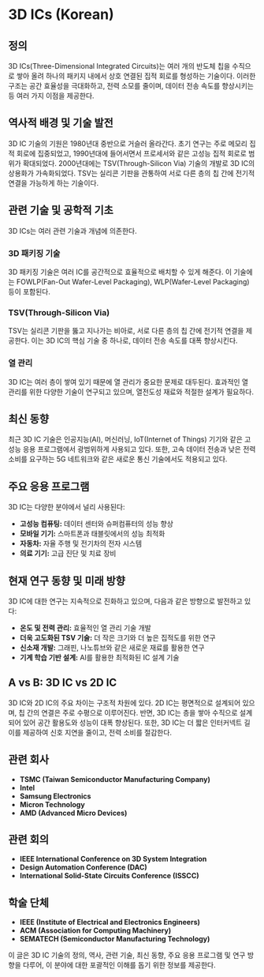 # 3D ICs (Korean)

## 정의
3D ICs(Three-Dimensional Integrated Circuits)는 여러 개의 반도체 칩을 수직으로 쌓아 올려 하나의 패키지 내에서 상호 연결된 집적 회로를 형성하는 기술이다. 이러한 구조는 공간 효율성을 극대화하고, 전력 소모를 줄이며, 데이터 전송 속도를 향상시키는 등 여러 가지 이점을 제공한다.

## 역사적 배경 및 기술 발전
3D IC 기술의 기원은 1980년대 중반으로 거슬러 올라간다. 초기 연구는 주로 메모리 집적 회로에 집중되었고, 1990년대에 들어서면서 프로세서와 같은 고성능 집적 회로로 범위가 확대되었다. 2000년대에는 TSV(Through-Silicon Via) 기술의 개발로 3D IC의 상용화가 가속화되었다. TSV는 실리콘 기판을 관통하여 서로 다른 층의 칩 간에 전기적 연결을 가능하게 하는 기술이다.

## 관련 기술 및 공학적 기초
3D ICs는 여러 관련 기술과 개념에 의존한다.

### 3D 패키징 기술
3D 패키징 기술은 여러 IC를 공간적으로 효율적으로 배치할 수 있게 해준다. 이 기술에는 FOWLP(Fan-Out Wafer-Level Packaging), WLP(Wafer-Level Packaging) 등이 포함된다.

### TSV(Through-Silicon Via)
TSV는 실리콘 기판을 뚫고 지나가는 비아로, 서로 다른 층의 칩 간에 전기적 연결을 제공한다. 이는 3D IC의 핵심 기술 중 하나로, 데이터 전송 속도를 대폭 향상시킨다.

### 열 관리
3D IC는 여러 층이 쌓여 있기 때문에 열 관리가 중요한 문제로 대두된다. 효과적인 열 관리를 위한 다양한 기술이 연구되고 있으며, 열전도성 재료와 적절한 설계가 필요하다.

## 최신 동향
최근 3D IC 기술은 인공지능(AI), 머신러닝, IoT(Internet of Things) 기기와 같은 고성능 응용 프로그램에서 광범위하게 사용되고 있다. 또한, 고속 데이터 전송과 낮은 전력 소비를 요구하는 5G 네트워크와 같은 새로운 통신 기술에서도 적용되고 있다.

## 주요 응용 프로그램
3D IC는 다양한 분야에서 널리 사용된다:

- **고성능 컴퓨팅:** 데이터 센터와 슈퍼컴퓨터의 성능 향상
- **모바일 기기:** 스마트폰과 태블릿에서의 성능 최적화
- **자동차:** 자율 주행 및 전기차의 전자 시스템
- **의료 기기:** 고급 진단 및 치료 장비

## 현재 연구 동향 및 미래 방향
3D IC에 대한 연구는 지속적으로 진화하고 있으며, 다음과 같은 방향으로 발전하고 있다:

- **온도 및 전력 관리:** 효율적인 열 관리 기술 개발
- **더욱 고도화된 TSV 기술:** 더 작은 크기와 더 높은 집적도를 위한 연구
- **신소재 개발:** 그래핀, 나노튜브와 같은 새로운 재료를 활용한 연구
- **기계 학습 기반 설계:** AI를 활용한 최적화된 IC 설계 기술

## A vs B: 3D IC vs 2D IC
3D IC와 2D IC의 주요 차이는 구조적 차원에 있다. 2D IC는 평면적으로 설계되어 있으며, 칩 간의 연결은 주로 수평으로 이루어진다. 반면, 3D IC는 층을 쌓아 수직으로 설계되어 있어 공간 활용도와 성능이 대폭 향상된다. 또한, 3D IC는 더 짧은 인터커넥트 길이를 제공하여 신호 지연을 줄이고, 전력 소비를 절감한다.

## 관련 회사
- **TSMC (Taiwan Semiconductor Manufacturing Company)**
- **Intel**
- **Samsung Electronics**
- **Micron Technology**
- **AMD (Advanced Micro Devices)**

## 관련 회의
- **IEEE International Conference on 3D System Integration**
- **Design Automation Conference (DAC)**
- **International Solid-State Circuits Conference (ISSCC)**

## 학술 단체
- **IEEE (Institute of Electrical and Electronics Engineers)**
- **ACM (Association for Computing Machinery)**
- **SEMATECH (Semiconductor Manufacturing Technology)**

이 글은 3D IC 기술의 정의, 역사, 관련 기술, 최신 동향, 주요 응용 프로그램 및 연구 방향을 다루어, 이 분야에 대한 포괄적인 이해를 돕기 위한 정보를 제공한다.